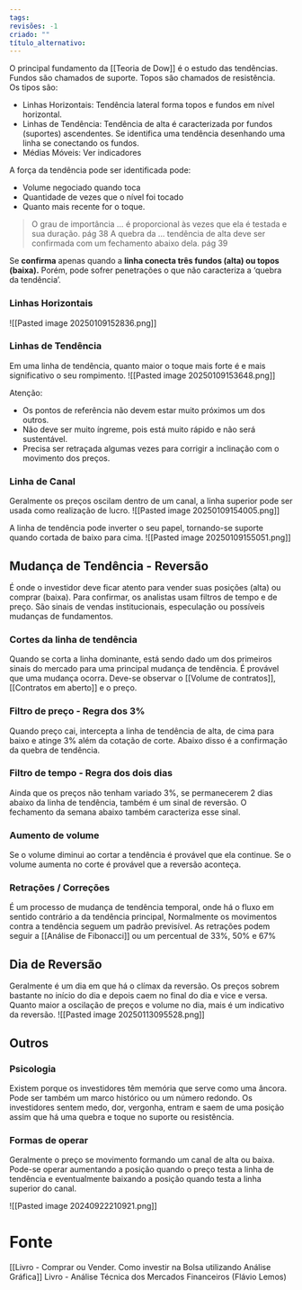 ```yaml
---
tags: 
revisões: -1
criado: ""
título_alternativo:
---
```

O principal fundamento da [[Teoria de Dow]] é o estudo das tendências. Fundos são chamados de suporte. Topos são chamados de resistência.  
Os tipos são:
- Linhas Horizontais: Tendência lateral forma topos e fundos em nível horizontal.
- Linhas de Tendência: Tendência de alta é caracterizada por fundos (suportes) ascendentes. Se identifica uma tendência desenhando uma linha se conectando os fundos. 
- Médias Móveis: Ver indicadores

A força da tendência pode ser identificada pode:
- Volume negociado quando toca
- Quantidade de vezes que o nível foi tocado
- Quanto mais recente for o toque.

> O grau de importância … é proporcional às vezes que ela é testada e sua duração. pág 38
> A quebra da … tendência de alta deve ser confirmada com um fechamento abaixo dela. pág 39

Se **confirma** apenas quando a **linha conecta três fundos (alta) ou topos (baixa).** Porém, pode sofrer penetrações o que não caracteriza a ‘quebra da tendência’. 
### Linhas Horizontais
![[Pasted image 20250109152836.png]]

### Linhas de Tendência
Em uma linha de tendência, quanto maior o toque mais forte é e mais significativo o seu rompimento. 
![[Pasted image 20250109153648.png]]

Atenção:
- Os pontos de referência não devem estar muito próximos um dos outros.
- Não deve ser muito íngreme, pois está muito rápido e não será sustentável.
- Precisa ser retraçada algumas vezes para corrigir a inclinação com o movimento dos preços.

### Linha de Canal
Geralmente os preços oscilam dentro de um canal, a linha superior pode ser usada como realização de lucro. 
![[Pasted image 20250109154005.png]]

A linha de tendência pode inverter o seu papel, tornando-se suporte quando cortada de baixo para cima.
![[Pasted image 20250109155051.png]]
## Mudança de Tendência - Reversão
É onde o investidor deve ficar atento para vender suas posições (alta) ou comprar (baixa). Para confirmar, os analistas usam filtros de tempo e de preço. São sinais de vendas institucionais, especulação ou possíveis mudanças de fundamentos.
### Cortes da linha de tendência
Quando se corta a linha dominante, está sendo dado um dos primeiros sinais do mercado para uma principal mudança de tendência. É provável que uma mudança ocorra. 
Deve-se observar o [[Volume de contratos]], [[Contratos em aberto]] e o preço.
### Filtro de preço - Regra dos 3%
Quando preço cai, intercepta a linha de tendência de alta, de cima para baixo e atinge 3% além da cotação de corte. Abaixo disso é a confirmação da quebra de tendência.
### Filtro de tempo - Regra dos dois dias
Ainda que os preços não tenham variado 3%, se permanecerem 2 dias abaixo da linha de tendência, também é um sinal de reversão. O fechamento da semana abaixo também caracteriza esse sinal. 
### Aumento de volume
Se o volume diminui ao cortar a tendência é provável que ela continue. Se o volume aumenta no corte é provável que a reversão aconteça. 
### Retrações / Correções
É um processo de mudança de tendência temporal, onde há o fluxo em sentido contrário a da tendência principal, Normalmente os movimentos contra a tendência seguem um padrão previsível. As retrações podem seguir a [[Análise de Fibonacci]] ou um percentual de 33%, 50% e 67%
## Dia de Reversão 
Geralmente é um dia em que há o clímax da reversão. Os preços sobrem bastante no início do dia e depois caem no final do dia e vice e versa.  Quanto maior a oscilação de preços e volume no dia, mais é um indicativo da reversão. 
![[Pasted image 20250113095528.png]]

## Outros

### Psicologia 
Existem porque os investidores têm memória que serve como uma âncora. Pode ser também um marco histórico ou um número redondo. Os investidores sentem medo, dor, vergonha, entram e saem de uma posição assim que há uma quebra e toque no suporte ou resistência.
### Formas de operar
Geralmente o preço se movimento formando um canal de alta ou baixa. Pode-se operar aumentando a posição quando o preço testa a linha de tendência e eventualmente baixando a posição quando testa a linha superior do canal. 

![[Pasted image 20240922210921.png]]

# Fonte
[[Livro - Comprar ou Vender. Como investir na Bolsa utilizando Análise Gráfica]]
Livro - Análise Técnica dos Mercados Financeiros (Flávio Lemos)